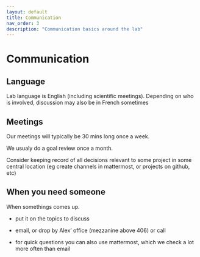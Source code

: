 ```yaml
---
layout: default
title: Communication
nav_order: 3
description: "Communication basics around the lab"
---
```


# Communication

## Language

Lab language is English (including scientific meetings).
Depending on who is involved, discussion may also be in French sometimes

## Meetings

Our meetings will typically be 30 mins long once a week.

We usualy do a goal review once a month.

Consider keeping record of all decisions relevant to some project in some central location (eg create channels in mattermost, or projects on github, etc)

## When you need someone

When somethings comes up.

- put it on the topics to discuss

- email, or drop by Alex’ office (mezzanine above 406) or call

- for quick questions you can also use mattermost, which we check a lot more often than email